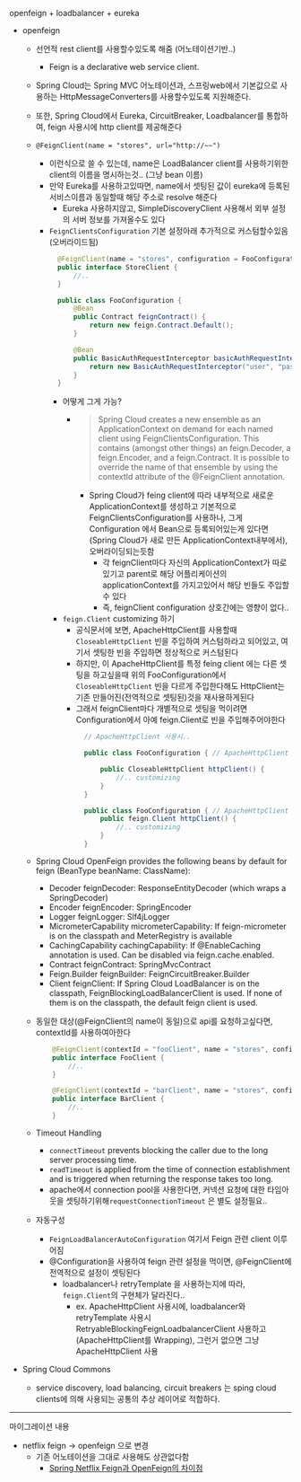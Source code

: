 openfeign + loadbalancer + eureka

- openfeign
  - 선언적 rest client를 사용할수있도록 해줌 (어노테이션기반..)
    - Feign is a declarative web service client.
  - Spring Cloud는 Spring MVC 어노테이션과, 스프링web에서 기본값으로 사용하는 HttpMessageConverters를 사용할수있도록 지원해준다. 
  - 또한, Spring Cloud에서 Eureka, CircuitBreaker, Loadbalancer를 통합하여, feign 사용시에 http client를 제공해준다
  - `@FeignClient(name = "stores", url="http://~~")`
    - 이런식으로 쓸 수 있는데, name은 LoadBalancer client를 사용하기위한 client의 이름을 명시하는것.. (그냥 bean 이름)
    - 만약 Eureka를 사용하고있따면, name에서 셋팅된 값이 eureka에 등록된 서비스이름과 동일할때 해당 주소로 resolve 해준다
      - Eureka 사용하지않고, SimpleDiscoveryClient 사용해서 외부 설정의 서버 정보를 가져올수도 있다
    - `FeignClientsConfiguration` 기본 설정아래 추가적으로 커스텀할수있음 (오버라이드됨)
      ```java
        @FeignClient(name = "stores", configuration = FooConfiguration.class) // 요렇게 커스텀가능
        public interface StoreClient {
            //..
        }

        public class FooConfiguration {
            @Bean
            public Contract feignContract() {
                return new feign.Contract.Default();
            }

            @Bean
            public BasicAuthRequestInterceptor basicAuthRequestInterceptor() {
                return new BasicAuthRequestInterceptor("user", "password");
            }
        }

      ```
      - 어떻게 그게 가능? 
        - > Spring Cloud creates a new ensemble as an ApplicationContext on demand for each named client using FeignClientsConfiguration. This contains (amongst other things) an feign.Decoder, a feign.Encoder, and a feign.Contract. It is possible to override the name of that ensemble by using the contextId attribute of the @FeignClient annotation.
          - Spring Cloud가 feing client에 따라 내부적으로 새로운 ApplicationContext를 생성하고 기본적으로 FeignClientsConfiguration를 사용하나, 그게 Configuration 에서 Bean으로 등록되어있는게 있다면(Spring Cloud가 새로 만든 ApplicationContext내부에서), 오버라이딩되는듯함
            - 각 feignClient마다 자신의 ApplicationContext가 따로있기고 parent로 해당 어플리케이션의 applicationContext를 가지고있어서 해당 빈들도 주입할 수 있다
            - 즉, feignClient configuration 상호간에는 영향이 없다.. 
      - `feign.Client` customizing 하기 
        - 공식문서에 보면, ApacheHttpClient를 사용할때 `CloseableHttpClient` 빈을 주입하여 커스텀하라고 되어있고, 여기서 셋팅한 빈을 주입하면 정상적으로 커스텀된다
        - 하지만, 이 ApacheHttpClient를 특정 feing client 에는 다른 셋팅을 하고싶을때 위의 FooConfiguration에서 `CloseableHttpClient` 빈을 다르게 주입한다해도 HttpClient는 기존 만들어진(전역적으로 셋팅된)것을 재사용하게된다
        - 그래서 feignClient마다 개별적으로 셋팅을 먹이려면 Configuration에서 아예 feign.Client로 빈을 주입해주어야한다
          ```java
            // ApacheHttpClient 사용시..

            public class FooConfiguration { // ApacheHttpClient 오버라이딩 안됨 

                public CloseableHttpClient httpClient() {
                    //.. customizing
                }
            }

            public class FooConfiguration { // ApacheHttpClient 오버라이딩 됨
                public feign.Client httpClient() {
                    //.. customizing
                }
            }
          ```
  - Spring Cloud OpenFeign provides the following beans by default for feign (BeanType beanName: ClassName):
    - Decoder feignDecoder: ResponseEntityDecoder (which wraps a SpringDecoder)
    - Encoder feignEncoder: SpringEncoder
    - Logger feignLogger: Slf4jLogger
    - MicrometerCapability micrometerCapability: If feign-micrometer is on the classpath and MeterRegistry is available
    - CachingCapability cachingCapability: If @EnableCaching annotation is used. Can be disabled via feign.cache.enabled.
    - Contract feignContract: SpringMvcContract
    - Feign.Builder feignBuilder: FeignCircuitBreaker.Builder
    - Client feignClient: If Spring Cloud LoadBalancer is on the classpath, FeignBlockingLoadBalancerClient is used. If none of them is on the classpath, the default feign client is used.
  - 동일한 대상(@FeignClient의 name이 동일)으로 api를 요청하고싶다면, contextId를 사용하여아한다
    ```java
        @FeignClient(contextId = "fooClient", name = "stores", configuration = FooConfiguration.class)
        public interface FooClient {
            //..
        }

        @FeignClient(contextId = "barClient", name = "stores", configuration = BarConfiguration.class)
        public interface BarClient {
            //..
        }
    ```
  - Timeout Handling
    - `connectTimeout` prevents blocking the caller due to the long server processing time.
    - `readTimeout` is applied from the time of connection establishment and is triggered when returning the response takes too long.
    - apache에서 connection pool을 사용한다면, 커넥션 요청에 대한 타임아웃을 셋팅하기위해`requestConnectionTimeout` 은 별도 설정필요..

  - 자동구성
    - `FeignLoadBalancerAutoConfiguration` 여기서 Feign 관련 client 이루어짐
    - @Configuration을 사용하여 feign 관련 설정을 먹이면, @FeignClient에 전역적으로 설정이 셋팅된다
      - loadbalancer나 retryTemplate 을 사용하는지에 따라, `feign.Client`의 구현체가 달라진다..
        - ex. ApacheHttpClient 사용시에, loadbalancer와 retryTemplate 사용시 RetryableBlockingFeignLoadbalancerClient 사용하고(ApacheHttpClient를 Wrapping), 그런거 없으면 그냥 ApacheHttpClient 사용
    
          



- Spring Cloud Commons
  - service discovery, load balancing, circuit breakers 는 sping cloud clients에 의해 사용되는 공통의 추상 레이어로 적합하다.
  


--- 

마이그레이션 내용
- netflix feign -> openfeign 으로 변경
  - 기존 어노테이션을 그대로 사용해도 상관없다함
    - [Spring Netflix Feign과 OpenFeign의 차이점](https://recordsoflife.tistory.com/294)



